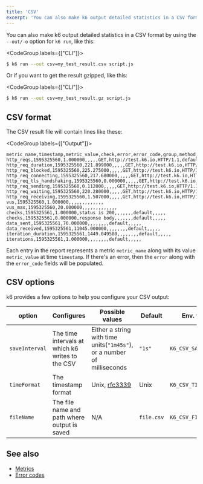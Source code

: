 ```yaml
---
title: 'CSV'
excerpt: 'You can also make k6 output detailed statistics in a CSV format by using the --out option.'
---
```


You can also make k6 output detailed statistics in a CSV format by using the `--out/-o` option for `k6 run`, like this:

<CodeGroup labels={["CLI"]}>

```bash
$ k6 run --out csv=my_test_result.csv script.js
```

</CodeGroup>

Or if you want to get the result gzipped, like this:

<CodeGroup labels={["CLI"]}>

```bash
$ k6 run --out csv=my_test_result.gz script.js
```

</CodeGroup>

## CSV format

The CSV result file will contain lines like these:

<CodeGroup labels={["Output"]}>

```plain
metric_name,timestamp,metric_value,check,error,error_code,group,method,name,proto,scenario,status,subproto,tls_version,url,extra_tags
http_reqs,1595325560,1.000000,,,,,GET,http://test.k6.io,HTTP/1.1,default,200,,,http://test.k6.io,
http_req_duration,1595325560,221.899000,,,,,GET,http://test.k6.io,HTTP/1.1,default,200,,,http://test.k6.io,
http_req_blocked,1595325560,225.275000,,,,,GET,http://test.k6.io,HTTP/1.1,default,200,,,http://test.k6.io,
http_req_connecting,1595325560,217.680000,,,,,GET,http://test.k6.io,HTTP/1.1,default,200,,,http://test.k6.io,
http_req_tls_handshaking,1595325560,0.000000,,,,,GET,http://test.k6.io,HTTP/1.1,default,200,,,http://test.k6.io,
http_req_sending,1595325560,0.112000,,,,,GET,http://test.k6.io,HTTP/1.1,default,200,,,http://test.k6.io,
http_req_waiting,1595325560,220.280000,,,,,GET,http://test.k6.io,HTTP/1.1,default,200,,,http://test.k6.io,
http_req_receiving,1595325560,1.507000,,,,,GET,http://test.k6.io,HTTP/1.1,default,200,,,http://test.k6.io,
vus,1595325560,1.000000,,,,,,,,,,,,,
vus_max,1595325560,20.000000,,,,,,,,,,,,,
checks,1595325561,1.000000,status is 200,,,,,,,default,,,,,
checks,1595325561,0.000000,response body,,,,,,,default,,,,,
data_sent,1595325561,76.000000,,,,,,,,default,,,,,
data_received,1595325561,11045.000000,,,,,,,,default,,,,,
iteration_duration,1595325561,1449.049580,,,,,,,,default,,,,,
iterations,1595325561,1.000000,,,,,,,,default,,,,,
```

</CodeGroup>

Each entry in the report represents a metric `metric_name` along with its value `metric_value` at time `timestamp`. If there's an error, then the `error` along with the `error_code` fields will be populated.


## CSV options

k6 provides a few options to help you configure your CSV output:


| option  | Configures                                       | Possible values                                                           | Default    | Env. variable          |
|-------------------------------|--------------------------------------------------|---------------------------------------------------------------------------|------------|------------------------|
| `saveInterval`                | The time intervals at which k6 writes to the CSV | Either a string with time units(`"1m45s"`), or a number of milliseconds | `"1s"`       | `K6_CSV_SAVE_INTERVAL` |
| `timeFormat`                  | The timestamp format                             | Unix, [rfc3339](https://datatracker.ietf.org/doc/html/rfc3339)            | Unix       | `K6_CSV_TIME_FORMAT`   |
| `fileName`                    | The file name and path where output is saved     | N/A                                                                       | `file.csv` | `K6_CSV_FILENAME`      |

## See also

- [Metrics](/using-k6/metrics)
- [Error codes](/javascript-api/error-codes)
